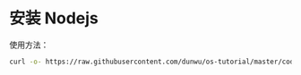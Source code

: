 # 安装 Nodejs

使用方法：

```sh
curl -o- https://raw.githubusercontent.com/dunwu/os-tutorial/master/codes/linux/ops/service/nodejs/install-nodejs.sh | bash
```
